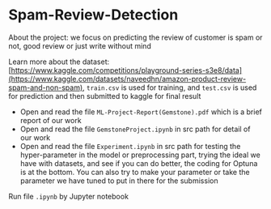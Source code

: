 # Spam-Review-Detection

About the project: we focus on predicting the review of customer is spam or not, good review or just write without mind

Learn more about the dataset: [https://www.kaggle.com/competitions/playground-series-s3e8/data](https://www.kaggle.com/datasets/naveedhn/amazon-product-review-spam-and-non-spam), `train.csv` is used for training, and `test.csv` is used for prediction and then submitted to kaggle for final result

- Open and read the file `ML-Project-Report(Gemstone).pdf` which is a brief report of our work 
- Open and read the file `GemstoneProject.ipynb` in src path for detail of our work
- Open and read the file `Experiment.ipynb` in src path for testing the hyper-parameter in the model or preprocessing part, trying the ideal we have with datasets, and see if you can do better, the coding for Optuna is at the bottom. You can also try to make your parameter or take the parameter we have tuned to put in there for the submission

Run file `.ipynb` by Jupyter notebook 
